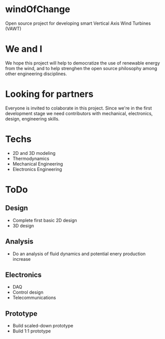 # windOfChange
Open source project for developing smart Vertical Axis Wind Turbines (VAWT)

# We and I
We hope this project will help to democratize the use of renewable energy from the wind, and to help strenghen the open source philosophy among other engineering disciplines.

# Looking for partners
Everyone is invited to colaborate in this project.
Since we're in the first development stage we need contributors with mechanical, electronics, design, engineering skills.

# Techs
* 2D and 3D modeling
* Thermodynamics
* Mechanical Engineering
* Electronics Engineering

# ToDo

## Design
* Complete first basic 2D design
* 3D design

## Analysis
* Do an analysis of fluid dynamics and potential enery production increase

## Electronics
* DAQ
* Control design
* Telecommunications

## Prototype
* Build scaled-down prototype
* Build 1:1 prototype
